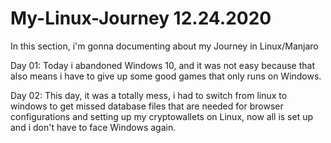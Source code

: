 # My-Linux-Journey 12.24.2020

In this section, i'm gonna documenting about my Journey in Linux/Manjaro

Day 01: Today i abandoned Windows 10, and it was not easy because that also means i have to give up some good games that only runs on Windows.

Day 02: This day, it was a totally mess, i had to switch from linux to windows to get missed database files that are needed for browser configurations and setting up my cryptowallets on Linux, now all is set up and i don't have to face Windows again.

